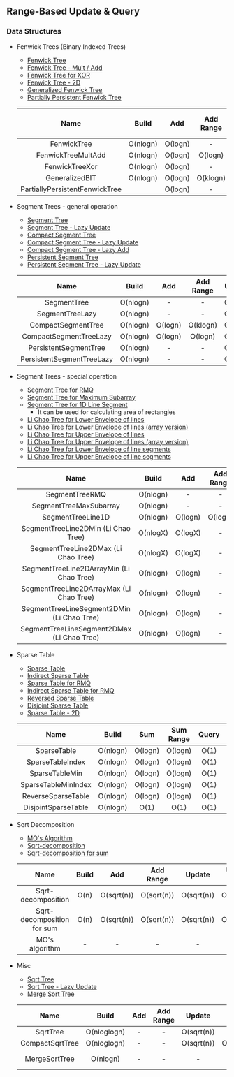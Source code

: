 ## Range-Based Update & Query

### Data Structures
 - Fenwick Trees (Binary Indexed Trees)
   - [Fenwick Tree](https://github.com/bluedawnstar/algorithm_study/blob/master/library/rangeQuery/fenwickTree.h "Fenwick Tree")
   - [Fenwick Tree - Mult / Add](https://github.com/bluedawnstar/algorithm_study/blob/master/library/rangeQuery/fenwickTreeMultAdd.h "Fenwick Tree Mult/Add")
   - [Fenwick Tree for XOR](https://github.com/bluedawnstar/algorithm_study/blob/master/library/rangeQuery/fenwickTreeXor.h "Fenwick Tree for XOR")
   - [Fenwick Tree - 2D](https://github.com/bluedawnstar/algorithm_study/blob/master/library/rangeQuery/fenwickTree2D.h "Fenwick Tree - 2D")
   - [Generalized Fenwick Tree](https://github.com/bluedawnstar/algorithm_study/blob/master/library/rangeQuery/generalizedBIT.h "Generalized Fenwick Tree")
   - [Partially Persistent Fenwick Tree](https://github.com/bluedawnstar/algorithm_study/blob/master/library/rangeQuery/fenwickTreePersistent.h "Partially Persistent Fenwick Tree")

    |     Name                       | Build    | Add      | Add Range | Update      | Update Range  | Sum         | Sum Range   | General Query | General Query Range | Persistent  |
    |:------------------------------:|:--------:|:--------:|:---------:|:-----------:|:-------------:|:-----------:|:-----------:|:-------------:|:-------------------:|:-----------:|
    | FenwickTree                    | O(nlogn) | O(logn)  |    -      | O(logn)     |      -        | O(logn)     | O(logn)     |       -       |         -           |     X       |
    | FenwickTreeMultAdd             | O(nlogn) | O(logn)  | O(logn)   | O(logn)     |  O(logn)      | O(logn)     | O(logn)     |       -       |         -           |     X       |
    | FenwickTreeXor                 | O(nlogn) | O(logn)  |    -      | O(logn)     |      -        | O(logn)     | O(logn)     |       -       |         -           |     X       |
    | GeneralizedBIT                 | O(nlogn) | O(logn)  | O(klogn)  | O(logn)     |  O(klogn)     | O(logn)     | O(logn)     |    O(logn)    |       O(logn)       |     X       |
    | PartiallyPersistentFenwickTree |          | O(logn)  |    -      | O((logn)^2) |      -        | O((logn)^2) | O((logn)^2) |       -       |         -           |     O       |

 - Segment Trees - general operation
   - [Segment Tree](https://github.com/bluedawnstar/algorithm_study/blob/master/library/rangeQuery/segmentTree.h "Segment Tree")
   - [Segment Tree - Lazy Update](https://github.com/bluedawnstar/algorithm_study/blob/master/library/rangeQuery/segmentTreeLazy.h "Segment Tree - Lazy Update")
   - [Compact Segment Tree](https://github.com/bluedawnstar/algorithm_study/blob/master/library/rangeQuery/segmentTreeCompact.h "Compact Segment Tree")
   - [Compact Segment Tree - Lazy Update](https://github.com/bluedawnstar/algorithm_study/blob/master/library/rangeQuery/segmentTreeCompactLazy.h "Compact Segment Tree - Lazy Update")
   - [Compact Segment Tree - Lazy Add](https://github.com/bluedawnstar/algorithm_study/blob/master/library/rangeQuery/segmentTreeCompactLazyAdd.h "Compact Segment Tree - Lazy Add")
   - [Persistent Segment Tree](https://github.com/bluedawnstar/algorithm_study/blob/master/library/rangeQuery/segmentTreePersistent.h "Persistent Segment Tree")
   - [Persistent Segment Tree - Lazy Update](https://github.com/bluedawnstar/algorithm_study/blob/master/library/rangeQuery/segmentTreePersistentLazy.h "Persistent Segment Tree - Lazy Update")

    |     Name                       | Build    | Add      | Add Range | Update      | Update Range  | Query   | Query Range | Persistent  |
    |:------------------------------:|:--------:|:--------:|:---------:|:-----------:|:-------------:|:-------:|:-----------:|:-----------:|
    | SegmentTree                    | O(nlogn) |    -     |    -      | O(logn)     |  O(klogn)     | O(logn) |   O(logn)   |     X       |
    | SegmentTreeLazy                | O(nlogn) |    -     |    -      | O(logn)     |  O(logn)      | O(logn) |   O(logn)   |     X       |
    | CompactSegmentTree             | O(nlogn) | O(logn)  | O(klogn)  | O(logn)     |  O(klogn)     | O(logn) |   O(logn)   |     X       |
    | CompactSegmentTreeLazy         | O(nlogn) | O(logn)  | O(logn)   | O(logn)     |  O(logn)      | O(logn) |   O(logn)   |     X       |
    | PersistentSegmentTree          | O(nlogn) |    -     |    -      | O(logn)     |  O(klogn)     | O(logn) |   O(logn)   |     O       |
    | PersistentSegmentTreeLazy      | O(nlogn) |    -     |    -      | O(logn)     |  O(logn)      | O(logn) |   O(logn)   |     O       |

 - Segment Trees - special operation
   - [Segment Tree for RMQ](https://github.com/bluedawnstar/algorithm_study/blob/master/library/rangeQuery/segmentTreeRMQ.h "Segment Tree for RMQ")
   - [Segment Tree for Maximum Subarray](https://github.com/bluedawnstar/algorithm_study/blob/master/library/rangeQuery/segmentTreeMaxSubarray.h "Segment Tree for Maximum Subarray")
   - [Segment Tree for 1D Line Segment](https://github.com/bluedawnstar/algorithm_study/blob/master/library/rangeQuery/segmentTreeLine1D.h "Segment Tree for 1D Line Segment")
     - It can be used for calculating area of rectangles
   - [Li Chao Tree for Lower Envelope of lines](https://github.com/bluedawnstar/algorithm_study/blob/master/library/rangeQuery/segmentTreeLine2DMin.h "Li Chao Tree for Lower Envelope of lines")
   - [Li Chao Tree for Lower Envelope of lines (array version)](https://github.com/bluedawnstar/algorithm_study/blob/master/library/rangeQuery/segmentTreeLine2DArrayMin.h "Li Chao Tree for Lower Envelope of lines")
   - [Li Chao Tree for Upper Envelope of lines](https://github.com/bluedawnstar/algorithm_study/blob/master/library/rangeQuery/segmentTreeLine2DMax.h "Li Chao Tree for Upper Envelope of lines")
   - [Li Chao Tree for Upper Envelope of lines (array version)](https://github.com/bluedawnstar/algorithm_study/blob/master/library/rangeQuery/segmentTreeLine2DArrayMax.h "Li Chao Tree for Upper Envelope of lines")
   - [Li Chao Tree for Lower Envelope of line segments](https://github.com/bluedawnstar/algorithm_study/blob/master/library/rangeQuery/segmentTreeLineSegment2DMin.h "Li Chao Tree for Lower Envelope of line segments")
   - [Li Chao Tree for Upper Envelope of line segments](https://github.com/bluedawnstar/algorithm_study/blob/master/library/rangeQuery/segmentTreeLineSegment2DMax.h "Li Chao Tree for Upper Envelope of line segments")

    |     Name                                   | Build    | Add      | Add Range | Update      | Update Range  | Query   | Query Range | Persistent  |
    |:------------------------------------------:|:--------:|:--------:|:---------:|:-----------:|:-------------:|:-------:|:-----------:|:-----------:|
    | SegmentTreeRMQ                             | O(nlogn) |    -     |    -      | O(logn)     |     -         | O(logn) |   O(logn)   |     X       |
    | SegmentTreeMaxSubarray                     | O(nlogn) |    -     |    -      | O(logn)     |  O(klogn)     | O(1)    |   O(logn)   |     X       |
    | SegmentTreeLine1D                          | O(nlogn) | O(logn)  |  O(logn)  |    -        |     -         | O(logn) |   O(logn)   |     X       |
    | SegmentTreeLine2DMin (Li Chao Tree)        | O(nlogX) | O(logX)  |    -      |    -        |     -         | O(logX) |     -       |     X       |
    | SegmentTreeLine2DMax (Li Chao Tree)        | O(nlogX) | O(logX)  |    -      |    -        |     -         | O(logX) |     -       |     X       |
    | SegmentTreeLine2DArrayMin (Li Chao Tree)   | O(nlogn) | O(logn)  |    -      |    -        |     -         | O(logn) |     -       |     X       |
    | SegmentTreeLine2DArrayMax (Li Chao Tree)   | O(nlogn) | O(logn)  |    -      |    -        |     -         | O(logn) |     -       |     X       |
    | SegmentTreeLineSegment2DMin (Li Chao Tree) | O(nlogn) | O(logn)  |    -      |    -        |     -         | O(logn) |     -       |     X       |
    | SegmentTreeLineSegment2DMax (Li Chao Tree) | O(nlogn) | O(logn)  |    -      |    -        |     -         | O(logn) |     -       |     X       |

 - Sparse Table
   - [Sparse Table](https://github.com/bluedawnstar/algorithm_study/blob/master/library/rangeQuery/sparseTable.h "Sparse Table")
   - [Indirect Sparse Table](https://github.com/bluedawnstar/algorithm_study/blob/master/library/rangeQuery/sparseTableIndex.h "Indirect Sparse Table")
   - [Sparse Table for RMQ](https://github.com/bluedawnstar/algorithm_study/blob/master/library/rangeQuery/sparseTableMin.h "Sparse Table for RMQ")
   - [Indirect Sparse Table for RMQ](https://github.com/bluedawnstar/algorithm_study/blob/master/library/rangeQuery/sparseTableMinIndex.h "Indirect Sparse Table for RMQ")
   - [Reversed Sparse Table](https://github.com/bluedawnstar/algorithm_study/blob/master/library/rangeQuery/sparseTable.h "Reversed Sparse Table")
   - [Disjoint Sparse Table](https://github.com/bluedawnstar/algorithm_study/blob/master/library/rangeQuery/disjointSparseTable.h "Disjoint Sparse Table")
   - [Sparse Table - 2D](https://github.com/bluedawnstar/algorithm_study/blob/master/library/rangeQuery/sparseTable2D.h "Sparse Table - 2D")

    |     Name            | Build    | Sum     | Sum Range | Query   | Query Range  |
    |:-------------------:|:--------:|:-------:|:---------:|:-------:|:------------:|
    | SparseTable         | O(nlogn) | O(logn) | O(logn)   |  O(1)   |   O(1)       |
    | SparseTableIndex    | O(nlogn) | O(logn) | O(logn)   |  O(1)   |   O(1)       |
    | SparseTableMin      | O(nlogn) | O(logn) | O(logn)   |  O(1)   |   O(1)       |
    | SparseTableMinIndex | O(nlogn) | O(logn) | O(logn)   |  O(1)   |   O(1)       |
    | ReverseSparseTable  | O(nlogn) | O(logn) | O(logn)   |  O(1)   |   O(1)       |
    | DisjointSparseTable | O(nlogn) |  O(1)   |  O(1)     |  O(1)   |   O(1)       |

 - Sqrt Decomposition
   - [MO's Algorithm](https://github.com/bluedawnstar/algorithm_study/blob/master/library/rangeQuery/MOAlgorithm.h "MO's algorithm")
   - [Sqrt-decomposition](https://github.com/bluedawnstar/algorithm_study/blob/master/library/rangeQuery/sqrtDecomposition.h "Sqrt-decomposition")
   - [Sqrt-decomposition for sum](https://github.com/bluedawnstar/algorithm_study/blob/master/library/rangeQuery/sqrtDecompositionSum.h "Sqrt-decomposition for sum")

    |     Name                   | Build | Add        | Add Range  | Update      | Update Range  | Query      | Query Range |
    |:--------------------------:|:-----:|:----------:|:----------:|:-----------:|:-------------:|:----------:|:-----------:|
    | Sqrt-decomposition         | O(n)  | O(sqrt(n)) | O(sqrt(n)) | O(sqrt(n))  |  O(sqrt(n))   | O(sqrt(n)) | O(sqrt(n))  |
    | Sqrt-decomposition for sum | O(n)  | O(sqrt(n)) | O(sqrt(n)) | O(sqrt(n))  |  O(sqrt(n))   | O(sqrt(n)) | O(sqrt(n))  |
    | MO's algorithm             |   -   |     -      |     -      |     -       |      -        | O(sqrt(n)) | O(sqrt(n))  |

 - Misc
   - [Sqrt Tree](https://github.com/bluedawnstar/algorithm_study/blob/master/library/rangeQuery/sqrtTree.h "Sqrt Tree")
   - [Sqrt Tree - Lazy Update](https://github.com/bluedawnstar/algorithm_study/blob/master/library/rangeQuery/sqrtTreeLazy.h "Sqrt Tree - Lazy Update")
   - [Merge Sort Tree](https://github.com/bluedawnstar/algorithm_study/blob/master/library/rangeQuery/mergeSortTree.h "Merge Sort Tree")

    |     Name        | Build       | Add  | Add Range | Update      | Update Range       | kth - Range        | Count Range | Query  | Query Range |
    |:---------------:|:-----------:|:----:|:---------:|:-----------:|:------------------:|:------------------:|:-----------:|:------:|:-----------:|
    | SqrtTree        | O(nloglogn) |  -   |     -     | O(sqrt(n))  | O(kloglogn)        |       -            |      -      |  O(1)  | O(1)        |
    | CompactSqrtTree | O(nloglogn) |  -   |     -     | O(sqrt(n))  | O(sqrt(n)*loglogn) |       -            |      -      |  O(1)  | O(sqrt(k))  |
    | MergeSortTree   | O(nlogn)    |  -   |     -     |     -       |       -            | O((logn)^2 * logX) | O((logn)^2) |    -   |    -        |
